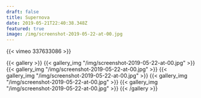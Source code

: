 ```yaml
---
draft: false
title: Supernova
date: 2019-05-21T22:40:38.348Z
featured: true
image: /img/screenshot-2019-05-22-at-00.jpg
---
```

{{< vimeo 337633086 >}}

{{< gallery >}}
{{< gallery_img "/img/screenshot-2019-05-22-at-00.jpg" >}}
{{< gallery_img "/img/screenshot-2019-05-22-at-00.jpg" >}}
{{< gallery_img "/img/screenshot-2019-05-22-at-00.jpg" >}}
{{< gallery_img "/img/screenshot-2019-05-22-at-00.jpg" >}}
{{< gallery_img "/img/screenshot-2019-05-22-at-00.jpg" >}}
{{< /gallery >}}
